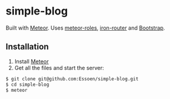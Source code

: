 # simple-blog

Built with [Meteor](http://meteor.com). Uses [meteor-roles](https://github.com/alanning/meteor-roles
), [iron-router](https://github.com/iron-meteor/iron-router) and [Bootstrap](http://getbootstrap.com).

## Installation
1. Install [Meteor](https://www.meteor.com/) 
2. Get all the files and start the server:
```bash
$ git clone git@github.com:Essoen/simple-blog.git
$ cd simple-blog
$ meteor
```
